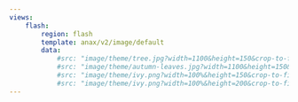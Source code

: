 ```yaml
---
views:
    flash:
        region: flash
        template: anax/v2/image/default
        data:
            #src: "image/theme/tree.jpg?width=1100&height=150&crop-to-fit&area=0,0,30,0"
            #src: "image/theme/autumn-leaves.jpg?width=1100&height=150&crop-to-fit&area=0,0,40,0"
            #src: "image/theme/ivy.png?width=100%&height=150&crop-to-fit"
            #src: "image/theme/ivy.png?width=100%&height=200&crop-to-fit"
---
```

